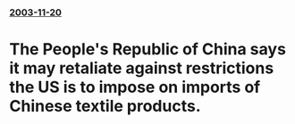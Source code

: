 ### [2003-11-20](/news/2003/11/20/index.md)

#  The People's Republic of China says it may retaliate against restrictions the US is to impose on imports of Chinese textile products.



